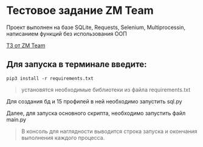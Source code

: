 # Тестовое задание ZM Team
<p>Проект выполнен на базе SQLite, Requests, Selenium, Multiprocessin, написанием функций без использования ООП </p>
<a href="https://docs.google.com/document/d/1n11Jvf4RJCwbA5eJkoOnFgZfeN3TwUSRG2suuDU1rn0/"> ТЗ от ZM Team </a>
<h2>Для запуска в терминале введите:</h2>

```
pip3 install -r requirements.txt
```
> установятся необходимые библиотеки из файла requirements.txt

<p>Для создания бд и 15 профилей в ней необходимо запустить sql.py</p>
<p>Далее, для запуска основного скрипта, необходимо запустить файл main.py</p>

>В консоль для наглядности выводится строка запуска и окончания выполнения каждого процесса.
